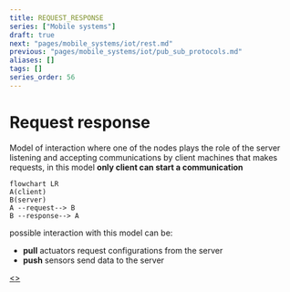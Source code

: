 ```yaml
---
title: REQUEST_RESPONSE
series: ["Mobile systems"]
draft: true
next: "pages/mobile_systems/iot/rest.md"
previous: "pages/mobile_systems/iot/pub_sub_protocols.md"
aliases: []
tags: []
series_order: 56
---
```


# Request response

Model of interaction where one of the nodes plays the role of the server listening and accepting communications by client machines that makes requests, in this model **only client can start a communication**

```mermaid
flowchart LR
A(client)
B(server)
A --request--> B
B --response--> A
```

possible interaction with this model can be:

- **pull** actuators request configurations from the server
- **push** sensors send data to the server

[<](pages/mobile_systems/iot/pub_sub_protocols.md)[>](pages/mobile_systems/iot/rest.md)
